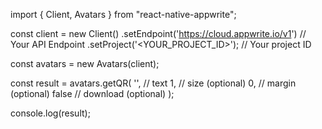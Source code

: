 import { Client, Avatars } from "react-native-appwrite";

const client = new Client()
    .setEndpoint('https://cloud.appwrite.io/v1') // Your API Endpoint
    .setProject('<YOUR_PROJECT_ID>'); // Your project ID

const avatars = new Avatars(client);

const result = avatars.getQR(
    '<TEXT>', // text
    1, // size (optional)
    0, // margin (optional)
    false // download (optional)
);

console.log(result);
